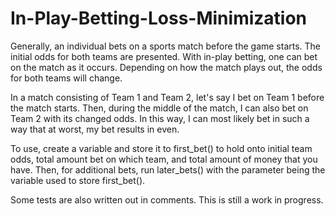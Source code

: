 # In-Play-Betting-Loss-Minimization

Generally, an individual bets on a sports match before the game starts. The initial odds for both teams are presented. With in-play betting, one can bet on the match as it occurs. Depending on how the match plays out, the odds for both teams will change. 

In a match consisting of Team 1 and Team 2, let's say I bet on Team 1 before the match starts. Then, during the middle of the match, I can also bet on Team 2 with its changed odds. In this way, I can most likely bet in such a way that at worst, my bet results in even. 

To use, create a variable and store it to first_bet() to hold onto initial team odds, total amount bet on which team, and total amount of money that you have. Then, for additional bets, run later_bets() with the parameter being the variable used to store first_bet().

Some tests are also written out in comments. This is still a work in progress.


